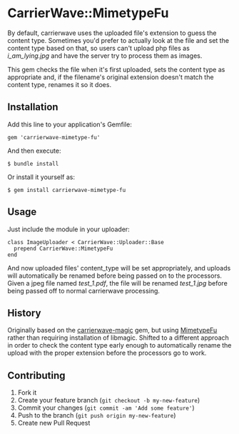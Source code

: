 # CarrierWave::MimetypeFu

By default, carrierwave uses the uploaded file's extension to guess the content type.  Sometimes you'd prefer to actually look at the file and set the content type based on that, so users can't upload php files as *i\_am\_lying.jpg* and have the server try to process them as images.

This gem checks the file when it's first uploaded, sets the content type as appropriate and, if the filename's original extension doesn't match the content type, renames it so it does.

## Installation

Add this line to your application's Gemfile:

    gem 'carrierwave-mimetype-fu'

And then execute:

    $ bundle install

Or install it yourself as:

    $ gem install carrierwave-mimetype-fu

## Usage

Just include the module in your uploader:

    class ImageUploader < CarrierWave::Uploader::Base
      prepend CarrierWave::MimetypeFu
    end

And now uploaded files' content\_type will be set appropriately, and uploads will automatically be renamed before being passed on to the processors. Given a jpeg file named *test\_1.pdf*, the file will be renamed *test\_1.jpg* before being passed off to normal carrierwave processing.

## History

Originally based on the [carrierwave-magic](https://github.com/glebtv/carrierwave-magic) gem, but using [MimetypeFu](https://github.com/mattetti/mimetype-fu) rather than requiring installation of libmagic.  Shifted to a different approach in order to check the content type early enough to automatically rename the upload with the proper extension before the processors go to work.


## Contributing

1. Fork it
2. Create your feature branch (`git checkout -b my-new-feature`)
3. Commit your changes (`git commit -am 'Add some feature'`)
4. Push to the branch (`git push origin my-new-feature`)
5. Create new Pull Request
